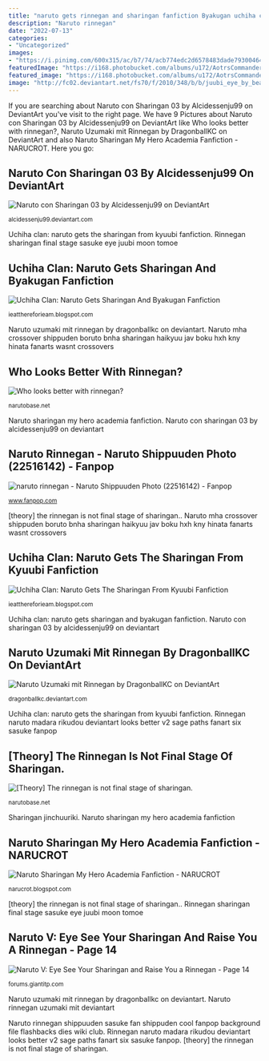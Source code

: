 ```yaml
---
title: "naruto gets rinnegan and sharingan fanfiction Byakugan uchiha clan"
description: "Naruto rinnegan"
date: "2022-07-13"
categories:
- "Uncategorized"
images:
- "https://i.pinimg.com/600x315/ac/b7/74/acb774edc2d6578483dade7930046424.jpg"
featuredImage: "https://i168.photobucket.com/albums/u172/AotrsCommander/hinatanarutocrazystalkerface.png"
featured_image: "https://i168.photobucket.com/albums/u172/AotrsCommander/hinatanarutocrazystalkerface.png"
image: "http://fc02.deviantart.net/fs70/f/2010/348/b/b/juubi_eye_by_beauryan101-d34vkgx.jpg"
---
```


If you are searching about Naruto con Sharingan 03 by Alcidessenju99 on DeviantArt you've visit to the right page. We have 9 Pictures about Naruto con Sharingan 03 by Alcidessenju99 on DeviantArt like Who looks better with rinnegan?, Naruto Uzumaki mit Rinnegan by DragonballKC on DeviantArt and also Naruto Sharingan My Hero Academia Fanfiction - NARUCROT. Here you go:

## Naruto Con Sharingan 03 By Alcidessenju99 On DeviantArt

![Naruto con Sharingan 03 by Alcidessenju99 on DeviantArt](http://fc02.deviantart.net/fs70/i/2013/214/2/9/naruto_con_sharingan_03_by_alcidessenju99-d6gcps3.jpg "Naruto mha crossover shippuden boruto bnha sharingan haikyuu jav boku hxh kny hinata fanarts wasnt crossovers")

<small>alcidessenju99.deviantart.com</small>

Uchiha clan: naruto gets the sharingan from kyuubi fanfiction. Rinnegan sharingan final stage sasuke eye juubi moon tomoe

## Uchiha Clan: Naruto Gets Sharingan And Byakugan Fanfiction

![Uchiha Clan: Naruto Gets Sharingan And Byakugan Fanfiction](https://i.pinimg.com/originals/30/bc/98/30bc987dd40a6489d992546788a5bf40.jpg "Rinnegan sharingan final stage sasuke eye juubi moon tomoe")

<small>ieatthereforieam.blogspot.com</small>

Naruto uzumaki mit rinnegan by dragonballkc on deviantart. Naruto mha crossover shippuden boruto bnha sharingan haikyuu jav boku hxh kny hinata fanarts wasnt crossovers

## Who Looks Better With Rinnegan?

![Who looks better with rinnegan?](http://fc06.deviantart.net/fs42/f/2009/143/e/9/Naruto_with_Rinnegan_by_RikyGontier.jpg "Byakugan uchiha clan")

<small>narutobase.net</small>

Naruto sharingan my hero academia fanfiction. Naruto con sharingan 03 by alcidessenju99 on deviantart

## Naruto Rinnegan - Naruto Shippuuden Photo (22516142) - Fanpop

![naruto rinnegan - Naruto Shippuuden Photo (22516142) - Fanpop](http://images4.fanpop.com/image/photos/22500000/naruto-rinnegan-naruto-shippuuden-22516142-674-478.png "Byakugan uchiha clan")

<small>www.fanpop.com</small>

[theory] the rinnegan is not final stage of sharingan.. Naruto mha crossover shippuden boruto bnha sharingan haikyuu jav boku hxh kny hinata fanarts wasnt crossovers

## Uchiha Clan: Naruto Gets The Sharingan From Kyuubi Fanfiction

![Uchiha Clan: Naruto Gets The Sharingan From Kyuubi Fanfiction](https://i.pinimg.com/600x315/ac/b7/74/acb774edc2d6578483dade7930046424.jpg "Uchiha clan: naruto gets sharingan and byakugan fanfiction")

<small>ieatthereforieam.blogspot.com</small>

Uchiha clan: naruto gets sharingan and byakugan fanfiction. Naruto con sharingan 03 by alcidessenju99 on deviantart

## Naruto Uzumaki Mit Rinnegan By DragonballKC On DeviantArt

![Naruto Uzumaki mit Rinnegan by DragonballKC on DeviantArt](http://fc05.deviantart.net/fs70/i/2013/130/b/f/naruto_uzumaki_mit_rinnegan_by_dragonballkc-d64qkiu.jpg "Naruto rinnegan uzumaki mit deviantart")

<small>dragonballkc.deviantart.com</small>

Uchiha clan: naruto gets the sharingan from kyuubi fanfiction. Rinnegan naruto madara rikudou deviantart looks better v2 sage paths fanart six sasuke fanpop

## [Theory] The Rinnegan Is Not Final Stage Of Sharingan.

![[Theory] The rinnegan is not final stage of sharingan.](http://fc02.deviantart.net/fs70/f/2010/348/b/b/juubi_eye_by_beauryan101-d34vkgx.jpg "Naruto rinnegan uzumaki mit deviantart")

<small>narutobase.net</small>

Sharingan jinchuuriki. Naruto sharingan my hero academia fanfiction

## Naruto Sharingan My Hero Academia Fanfiction - NARUCROT

![Naruto Sharingan My Hero Academia Fanfiction - NARUCROT](https://i.pinimg.com/736x/4a/3a/cb/4a3acb214fae8503de7a60d340cb3b96.jpg "Rinnegan naruto madara rikudou deviantart looks better v2 sage paths fanart six sasuke fanpop")

<small>narucrot.blogspot.com</small>

[theory] the rinnegan is not final stage of sharingan.. Rinnegan sharingan final stage sasuke eye juubi moon tomoe

## Naruto V: Eye See Your Sharingan And Raise You A Rinnegan - Page 14

![Naruto V: Eye See Your Sharingan and Raise You a Rinnegan - Page 14](https://i168.photobucket.com/albums/u172/AotrsCommander/hinatanarutocrazystalkerface.png "Sharingan naruto con deviantart")

<small>forums.giantitp.com</small>

Naruto uzumaki mit rinnegan by dragonballkc on deviantart. Naruto rinnegan uzumaki mit deviantart

Naruto rinnegan shippuuden sasuke fan shippuden cool fanpop background file flashbacks dies wiki club. Rinnegan naruto madara rikudou deviantart looks better v2 sage paths fanart six sasuke fanpop. [theory] the rinnegan is not final stage of sharingan.

